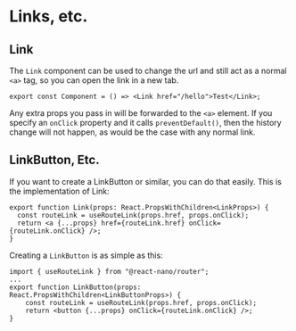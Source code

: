 # Links, etc.

## Link

The `Link` component can be used to change the url and still act as a normal `<a>` tag, so you can open the link in a new tab.

```tsx
export const Component = () => <Link href="/hello">Test</Link>;
```

Any extra props you pass in will be forwarded to the `<a>` element. If you specify an `onClick` property and it calls `preventDefault()`, then the history change will not happen, as would be the case with any normal link.

## LinkButton, Etc.

If you want to create a LinkButton or similar, you can do that easily. This is the implementation of Link:

```tsx
export function Link(props: React.PropsWithChildren<LinkProps>) {
  const routeLink = useRouteLink(props.href, props.onClick);
  return <a {...props} href={routeLink.href} onClick={routeLink.onClick} />;
}
```

Creating a `LinkButton` is as simple as this:

```tsx
import { useRouteLink } from "@react-nano/router";
...
export function LinkButton(props: React.PropsWithChildren<LinkButtonProps>) {
    const routeLink = useRouteLink(props.href, props.onClick);
    return <button {...props} onClick={routeLink.onClick} />;
}
```
